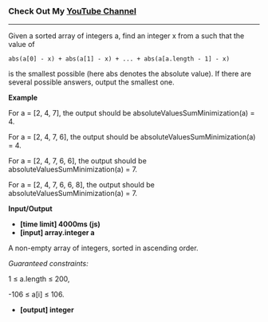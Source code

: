 ### Check Out My [YouTube Channel](https://www.youtube.com/@golbargnet)
---
Given a sorted array of integers a, find an integer x from a such that the value of

    abs(a[0] - x) + abs(a[1] - x) + ... + abs(a[a.length - 1] - x)
is the smallest possible (here abs denotes the absolute value).
If there are several possible answers, output the smallest one.

**Example**

For a = [2, 4, 7], the output should be
absoluteValuesSumMinimization(a) = 4.

For a = [2, 4, 7, 6], the output should be
absoluteValuesSumMinimization(a) = 4.

For a = [2, 4, 7, 6, 6], the output should be
absoluteValuesSumMinimization(a) = 7.

For a = [2, 4, 7, 6, 6, 8], the output should be
absoluteValuesSumMinimization(a) = 7.

**Input/Output**

- **[time limit] 4000ms (js)**
- **[input] array.integer a**

A non-empty array of integers, sorted in ascending order.

*Guaranteed constraints:*

1 ≤ a.length ≤ 200,

-106 ≤ a[i] ≤ 106.

- **[output] integer**